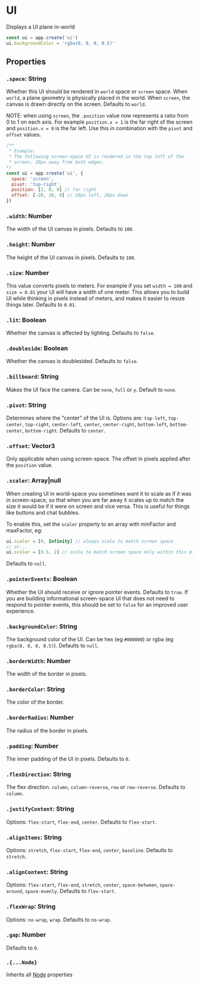 # UI

Displays a UI plane in-world

```jsx
const ui = app.create('ui')
ui.backgroundColor = 'rgba(0, 0, 0, 0.5)'
```

## Properties

### `.space`: String

Whether this UI should be rendered in `world` space or `screen` space.
When `world`, a plane geometry is physically placed in the world.
When `screen`, the canvas is drawn directly on the screen.
Defaults to `world`.

NOTE: when using `screen`, the `.position` value now represents a ratio from 0 to 1 on each axis. For example `position.x = 1` is the far right of the screen and `position.x = 0` is the far left. Use this in combination with the `pivot` and `offset` values.

```jsx
/**
 * Example:
 * The following screen-space UI is rendered in the top left of the 
 * screen, 20px away from both edges.
*/
const ui = app.create('ui', {
  space: 'screen',
  pivot: 'top-right',
  position: [1, 0, 0] // far right
  offset: [-20, 20, 0] // 20px left, 20px down
})
```

### `.width`: Number

The width of the UI canvas in pixels. Defaults to `100`.

### `.height`: Number

The height of the UI canvas in pixels. Defaults to `100`.

### `.size`: Number

This value converts pixels to meters. 
For example if you set `width = 100` and `size = 0.01` your UI will have a width of one meter.
This allows you to build UI while thinking in pixels instead of meters, and makes it easier to resize things later.
Defaults to `0.01`.

### `.lit`: Boolean

Whether the canvas is affected by lighting. Defaults to `false`.

### `.doubleside`: Boolean

Whether the canvas is doublesided. Defaults to `false`.

### `.billboard`: String

Makes the UI face the camera. Can be `none`, `full` or `y`. Default to `none`.

### `.pivot`: String

Determines where the "center" of the UI is.
Options are: `top-left`, `top-center`, `top-right`, `center-left`, `center`, `center-right`, `bottom-left`, `bottom-center`, `bottom-right`.
Defaults to `center`.

### `.offset`: Vector3

Only applicable when using screen-space.
The offset in pixels applied after the `position` value.

### `.scaler`: Array|null

When creating UI in world-space you sometimes want it to scale as if it was in screen-space, so that when you are far away it scales up to match the size it would be if it were on screen and vice versa. This is useful for things like buttons and chat bubbles.

To enable this, set the `scaler` property to an array with minFactor and maxFactor, eg:

```jsx
ui.scaler = [0, Infinity] // always scale to match screen space
// or...
ui.scaler = [0.5, 2] // scale to match screen space only within this min/max factor
```

Defaults to `null`.

### `.pointerEvents`: Boolean

Whether the UI should receive or ignore pointer events. Defaults to `true`.
If you are building informational screen-space UI that does not need to respond to pointer events, this should be set to `false` for an improved user experience.

### `.backgroundColor`: String

The background color of the UI. 
Can be hex (eg `#000000`) or rgba (eg `rgba(0, 0, 0, 0.5)`).
Defaults to `null`.

### `.borderWidth`: Number

The width of the border in pixels.

### `.borderColor`: String

The color of the border.

### `.borderRadius`: Number

The radius of the border in pixels.

### `.padding`: Number

The inner padding of the UI in pixels.
Defaults to `0`.

### `.flexDirection`: String

The flex direction. `column`, `column-reverse`, `row` or `row-reverse`.
Defaults to `column`.

### `.justifyContent`: String

Options: `flex-start`, `flex-end`, `center`.
Defaults to `flex-start`.

### `.alignItems`: String

Options: `stretch`, `flex-start`, `flex-end`, `center`, `baseline`.
Defaults to `stretch`.

### `.alignContent`: String

Options: `flex-start`, `flex-end`, `stretch`, `center`, `space-between`, `space-around`, `space-evenly`.
Defaults to `flex-start`.

### `.flexWrap`: String

Options: `no-wrap`, `wrap`.
Defaults to `no-wrap`.

### `.gap`: Number

Defaults to `0`.

### `.{...Node}`

Inherits all [Node](/docs/ref/Node.md) properties

